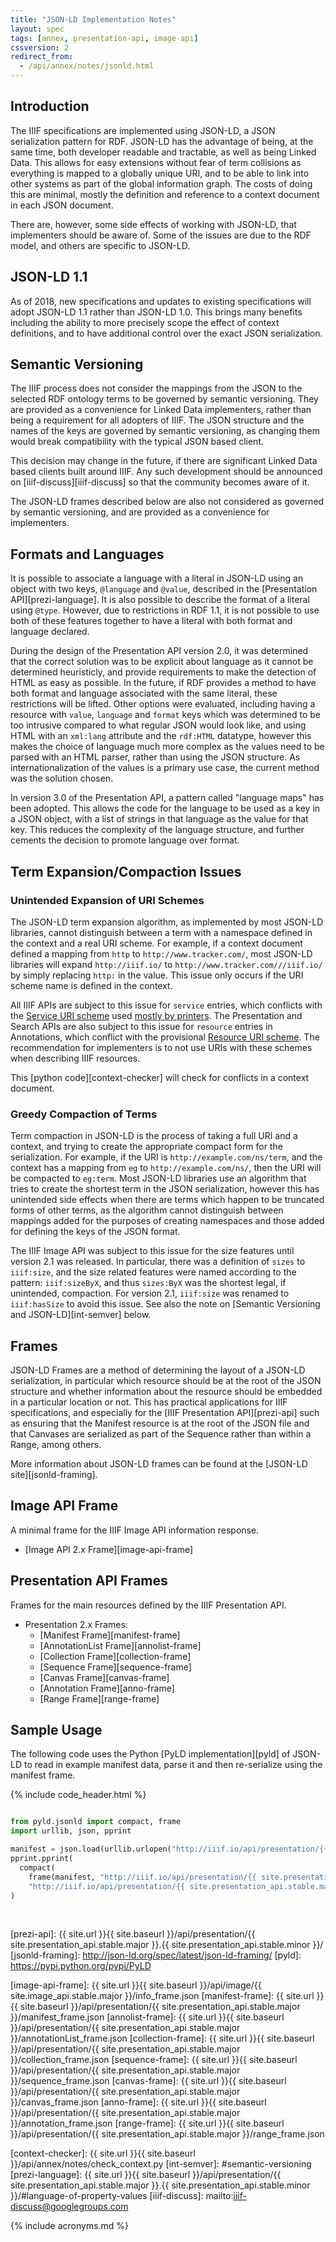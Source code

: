 ```yaml
---
title: "JSON-LD Implementation Notes"
layout: spec
tags: [annex, presentation-api, image-api]
cssversion: 2
redirect_from:
  - /api/annex/notes/jsonld.html
---
```



## Introduction

The IIIF specifications are implemented using JSON-LD, a JSON serialization pattern for RDF.  JSON-LD has the advantage of being, at the same time, both developer readable and tractable, as well as being Linked Data. This allows for easy extensions without fear of term collisions as everything is mapped to a globally unique URI, and to be able to link into other systems as part of the global information graph.  The costs of doing this are minimal, mostly the definition and reference to a context document in each JSON document.

There are, however, some side effects of working with JSON-LD, that implementers should be aware of.  Some of the issues are due to the RDF model, and others are specific to JSON-LD.

## JSON-LD 1.1

As of 2018, new specifications and updates to existing specifications will adopt JSON-LD 1.1 rather than JSON-LD 1.0. This brings many benefits including the ability to more precisely scope the effect of context definitions, and to have additional control over the exact JSON serialization.

## Semantic Versioning

The IIIF process does not consider the mappings from the JSON to the selected RDF ontology terms to be governed by semantic versioning.  They are provided as a convenience for Linked Data implementers, rather than being a requirement for all adopters of IIIF.  The JSON structure and the names of the keys are governed by semantic versioning, as changing them would break compatibility with the typical JSON based client.

This decision may change in the future, if there are significant Linked Data based clients built around IIIF.  Any such development should be announced on [iiif-discuss][iiif-discuss] so that the community becomes aware of it.

The JSON-LD frames described below are also not considered as governed by semantic versioning, and are provided as a convenience for implementers.

## Formats and Languages

It is possible to associate a language with a literal in JSON-LD using an object with two keys, `@language` and `@value`, described in the [Presentation API][prezi-language]. It is also possible to describe the format of a literal using `@type`.  However, due to restrictions in RDF 1.1, it is not possible to use both of these features together to have a literal with both format and language declared.

During the design of the Presentation API version 2.0, it was determined that the correct solution was to be explicit about language as it cannot be determined heuristicly, and provide requirements to make the detection of HTML as easy as possible.  In the future, if RDF provides a method to have both format and language associated with the same literal, these restrictions will be lifted.  Other options were evaluated, including having a resource with `value`, `language` and `format` keys which was determined to be too intrusive compared to what regular JSON would look like, and using HTML with an `xml:lang` attribute and the `rdf:HTML` datatype, however this makes the choice of language much more complex as the values need to be parsed with an HTML parser, rather than using the JSON structure.  As internationalization of the values is a primary use case, the current method was the solution chosen.

In version 3.0 of the Presentation API, a pattern called "language maps" has been adopted. This allows the code for the language to be used as a key in a JSON object, with a list of strings in that language as the value for that key. This reduces the complexity of the language structure, and further cements the decision to promote language over format.

## Term Expansion/Compaction Issues

### Unintended Expansion of URI Schemes

The JSON-LD term expansion algorithm, as implemented by most JSON-LD libraries, cannot distinguish between a term with a namespace defined in the context and a real URI scheme.  For example, if a context document defined a mapping from `http` to `http://www.tracker.com/`, most JSON-LD libraries will expand `http://iiif.io/` to `http://www.tracker.com///iiif.io/` by simply replacing `http:` in the value.  This issue only occurs if the URI scheme name is defined in the context.

All IIIF APIs are subject to this issue for `service` entries, which conflicts with the [Service URI scheme][service-uri] used [mostly by printers][service-wiki].  The Presentation and Search APIs are also subject to this issue for `resource` entries in Annotations, which conflict with the provisional [Resource URI scheme][resource-uri].  The recommendation for implementers is to not use URIs with these schemes when describing IIIF resources.

This [python code][context-checker] will check for conflicts in a context document.

### Greedy Compaction of Terms

Term compaction in JSON-LD is the process of taking a full URI and a context, and trying to create the appropriate compact form for the serialization.  For example, if the URI is `http://example.com/ns/term`, and the context has a mapping from `eg` to `http://example.com/ns/`, then the URI will be compacted to `eg:term`.  Most JSON-LD libraries use an algorithm that tries to create the shortest term in the JSON serialization, however this has unintended side effects when there are terms which happen to be truncated forms of other terms, as the algorithm cannot distinguish between mappings added for the purposes of creating namespaces and those added for defining the keys of the JSON format.

The IIIF Image API was subject to this issue for the size features until version 2.1 was released.  In particular, there was a definition of `sizes` to `iiif:size`, and the size related features were named according to the pattern: `iiif:sizeByX`, and thus `sizes:ByX` was the shortest legal, if unintended, compaction. For version 2.1, `iiif:size` was renamed to `iiif:hasSize` to avoid this issue.  See also the note on [Semantic Versioning and JSON-LD][int-semver] below.


## Frames

JSON-LD Frames are a method of determining the layout of a JSON-LD serialization, in particular which resource should be at the root of the JSON structure and whether information about the resource should be embedded in a particular location or not.  This has practical applications for IIIF specifications, and especially for the [IIIF Presentation API][prezi-api] such as ensuring that the Manifest resource is at the root of the JSON file and that Canvases are serialized as part of the Sequence rather than within a Range, among others.

More information about JSON-LD frames can be found at the [JSON-LD site][jsonld-framing].

## Image API Frame

A minimal frame for the IIIF Image API information response.

* [Image API 2.x Frame][image-api-frame]


## Presentation API Frames

Frames for the main resources defined by the IIIF Presentation API.

* Presentation 2.x Frames:
  * [Manifest Frame][manifest-frame]
  * [AnnotationList Frame][annolist-frame]
  * [Collection Frame][collection-frame]
  * [Sequence Frame][sequence-frame]
  * [Canvas Frame][canvas-frame]
  * [Annotation Frame][anno-frame]
  * [Range Frame][range-frame]


## Sample Usage

The following code uses the Python [PyLD implementation][pyld] of JSON-LD to read in example manifest data, parse it and then re-serialize using the manifest frame.

{% include code_header.html %}
``` python

from pyld.jsonld import compact, frame
import urllib, json, pprint

manifest = json.load(urllib.urlopen("http://iiif.io/api/presentation/{{ site.presentation_api.stable.major }}.{{ site.presentation_api.stable.minor }}/example/fixtures/1/manifest.json"))
pprint.pprint(
  compact(
    frame(manifest, "http://iiif.io/api/presentation/{{ site.presentation_api.stable.major }}/manifest_frame.json"),
    "http://iiif.io/api/presentation/{{ site.presentation_api.stable.major }}/context.json")
)

```

<br/>

[prezi-api]: {{ site.url }}{{ site.baseurl }}/api/presentation/{{ site.presentation_api.stable.major }}.{{ site.presentation_api.stable.minor }}/
[jsonld-framing]: http://json-ld.org/spec/latest/json-ld-framing/
[pyld]: https://pypi.python.org/pypi/PyLD

[image-api-frame]: {{ site.url }}{{ site.baseurl }}/api/image/{{ site.image_api.stable.major }}/info_frame.json
[manifest-frame]: {{ site.url }}{{ site.baseurl }}/api/presentation/{{ site.presentation_api.stable.major }}/manifest_frame.json
[annolist-frame]: {{ site.url }}{{ site.baseurl }}/api/presentation/{{ site.presentation_api.stable.major }}/annotationList_frame.json
[collection-frame]: {{ site.url }}{{ site.baseurl }}/api/presentation/{{ site.presentation_api.stable.major }}/collection_frame.json
[sequence-frame]: {{ site.url }}{{ site.baseurl }}/api/presentation/{{ site.presentation_api.stable.major }}/sequence_frame.json
[canvas-frame]: {{ site.url }}{{ site.baseurl }}/api/presentation/{{ site.presentation_api.stable.major }}/canvas_frame.json
[anno-frame]: {{ site.url }}{{ site.baseurl }}/api/presentation/{{ site.presentation_api.stable.major }}/annotation_frame.json
[range-frame]: {{ site.url }}{{ site.baseurl }}/api/presentation/{{ site.presentation_api.stable.major }}/range_frame.json

[service-uri]: http://tools.ietf.org/html/rfc2609
[service-wiki]: https://en.wikipedia.org/wiki/Service_Location_Protocol#Adoption
[resource-uri]: http://www.iana.org/assignments/uri-schemes/prov/resource
[context-checker]: {{ site.url }}{{ site.baseurl }}/api/annex/notes/check_context.py
[int-semver]: #semantic-versioning
[prezi-language]: {{ site.url }}{{ site.baseurl }}/api/presentation/{{ site.presentation_api.stable.major }}.{{ site.presentation_api.stable.minor }}/#language-of-property-values
[iiif-discuss]: mailto:iiif-discuss@googlegroups.com

{% include acronyms.md %}
